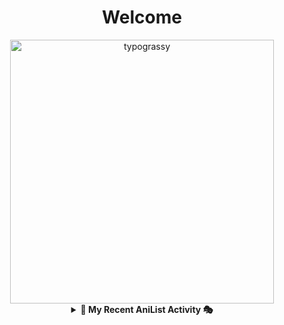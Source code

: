 <div align="center">

# Welcome
<a href="https://github.com/kawarimidoll/typograssy">
    <img alt="typograssy" src="https://typograssy.deno.dev/api?text=%E3%82%88%E3%81%86%E3%81%93%E3%81%9D%E3%81%BF%E3%81%AA%E3%81%95%E3%82%93%20-%20Shebyyy--&&l0=none&l1=82d9d0&l2=027353&l3=038c4c&l4=01402e&bg=none&frame=none&speed=100&comment=" width="421.99">
</a>

<details>
<summary style="cursor: pointer; font-weight: bold;">🌸 My Recent AniList Activity 🎭</summary>

<div style="text-align: center; font-size: 2 em; font-weight: bold;">
🌸 My Recent AniList Activity
    
<!-- ANILIST_ACTIVITY:start -->

-   📖 Completed [The Wife I Loved Dearly](https://anilist.co/manga/139540) (10:07 24 August 2024)
-   📖 Read chapter 114 - 116 of [Chainsaw Man](https://anilist.co/manga/105778) (06:17 15 August 2024)
-   📖 Read chapter 4 of [Kagurabachi](https://anilist.co/manga/169355) (17:25 13 August 2024)
-   📺 Completed [Big Mac® to, Susume!](https://anilist.co/anime/166058) (16:10 11 August 2024)
-   📺 Completed [Attack on Titan Final Season THE FINAL CHAPTERS Special 2](https://anilist.co/anime/162314) (21:50 05 November 2023)

<!-- ANILIST_ACTIVITY:end -->
